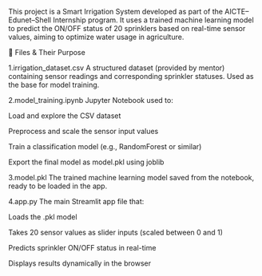This project is a Smart Irrigation System developed as part of the AICTE–Edunet–Shell Internship program. It uses a trained machine learning model to predict the ON/OFF status of 20 sprinklers based on real-time sensor values, aiming to optimize water usage in agriculture.


🧾 Files & Their Purpose

1.irrigation_dataset.csv
A structured dataset (provided by mentor) containing sensor readings and corresponding sprinkler statuses. Used as the base for model training.

2.model_training.ipynb
Jupyter Notebook used to:

Load and explore the CSV dataset

Preprocess and scale the sensor input values

Train a classification model (e.g., RandomForest or similar)

Export the final model as model.pkl using joblib


3.model.pkl
The trained machine learning model saved from the notebook, ready to be loaded in the app.

4.app.py
The main Streamlit app file that:

Loads the .pkl model

Takes 20 sensor values as slider inputs (scaled between 0 and 1)

Predicts sprinkler ON/OFF status in real-time

Displays results dynamically in the browser

